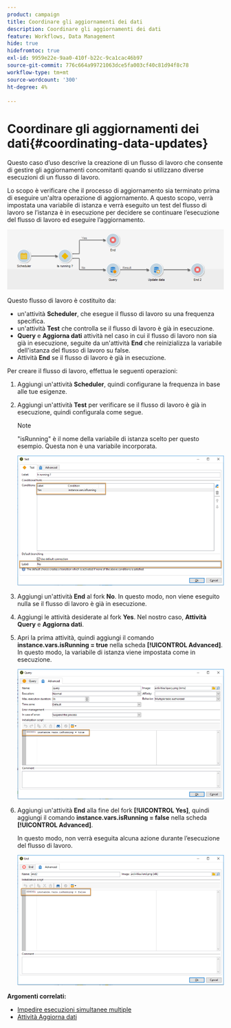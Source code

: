 ```yaml
---
product: campaign
title: Coordinare gli aggiornamenti dei dati
description: Coordinare gli aggiornamenti dei dati
feature: Workflows, Data Management
hide: true
hidefromtoc: true
exl-id: 9959e22e-9aa0-410f-b22c-9ca1cac46b97
source-git-commit: 776c664a99721063dce5fa003cf40c81d94f8c78
workflow-type: tm+mt
source-wordcount: '300'
ht-degree: 4%

---
```


# Coordinare gli aggiornamenti dei dati{#coordinating-data-updates}



Questo caso d’uso descrive la creazione di un flusso di lavoro che consente di gestire gli aggiornamenti concomitanti quando si utilizzano diverse esecuzioni di un flusso di lavoro.

Lo scopo è verificare che il processo di aggiornamento sia terminato prima di eseguire un&#39;altra operazione di aggiornamento. A questo scopo, verrà impostata una variabile di istanza e verrà eseguito un test del flusso di lavoro se l’istanza è in esecuzione per decidere se continuare l’esecuzione del flusso di lavoro ed eseguire l’aggiornamento.

![](assets/uc_dataupdate_wkf.png)

Questo flusso di lavoro è costituito da:

* un&#39;attività **Scheduler**, che esegue il flusso di lavoro su una frequenza specifica.
* un&#39;attività **Test** che controlla se il flusso di lavoro è già in esecuzione.
* **Query** e **Aggiorna dati** attività nel caso in cui il flusso di lavoro non sia già in esecuzione, seguite da un&#39;attività **End** che reinizializza la variabile dell&#39;istanza del flusso di lavoro su false.
* Attività **End** se il flusso di lavoro è già in esecuzione.

Per creare il flusso di lavoro, effettua le seguenti operazioni:

1. Aggiungi un&#39;attività **Scheduler**, quindi configurane la frequenza in base alle tue esigenze.
1. Aggiungi un&#39;attività **Test** per verificare se il flusso di lavoro è già in esecuzione, quindi configurala come segue.

   >[!NOTE]
   >
   >&quot;isRunning&quot; è il nome della variabile di istanza scelto per questo esempio. Questa non è una variabile incorporata.

   ![](assets/uc_dataupdate_test.png)

1. Aggiungi un&#39;attività **End** al fork **No**. In questo modo, non viene eseguito nulla se il flusso di lavoro è già in esecuzione.
1. Aggiungi le attività desiderate al fork **Yes**. Nel nostro caso, **Attività Query** e **Aggiorna dati**.
1. Apri la prima attività, quindi aggiungi il comando **instance.vars.isRunning = true** nella scheda **[!UICONTROL Advanced]**. In questo modo, la variabile di istanza viene impostata come in esecuzione.

   ![](assets/uc_dataupdate_query.png)

1. Aggiungi un&#39;attività **End** alla fine del fork **[!UICONTROL Yes]**, quindi aggiungi il comando **instance.vars.isRunning = false** nella scheda **[!UICONTROL Advanced]**.

   In questo modo, non verrà eseguita alcuna azione durante l’esecuzione del flusso di lavoro.

   ![](assets/uc_dataupdate_end.png)

**Argomenti correlati:**

* [Impedire esecuzioni simultanee multiple](monitoring-workflow-execution.md#preventing-simultaneous-multiple-executions)
* [Attività Aggiorna dati](update-data.md)
